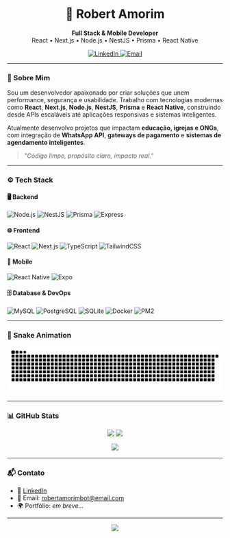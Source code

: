 <h1 align="center">🚀 Robert Amorim</h1>

<p align="center">
  <b>Full Stack & Mobile Developer</b><br>
  React • Next.js • Node.js • NestJS • Prisma • React Native
</p>

<p align="center">
  <a href="https://www.linkedin.com/in/robert-amorim/" target="_blank">
    <img src="https://img.shields.io/badge/LinkedIn-blue?style=for-the-badge&logo=linkedin" alt="LinkedIn" />
  </a>
  <a href="mailto:robertamorimbot@email.com">
    <img src="https://img.shields.io/badge/Email-contato-red?style=for-the-badge&logo=gmail" alt="Email" />
  </a>
</p>

---

### 🧠 Sobre Mim

Sou um desenvolvedor apaixonado por criar soluções que unem performance, segurança e usabilidade. Trabalho com tecnologias modernas como **React**, **Next.js**, **Node.js**, **NestJS**, **Prisma** e **React Native**, construindo desde APIs escaláveis até aplicações responsivas e sistemas inteligentes.

Atualmente desenvolvo projetos que impactam **educação, igrejas e ONGs**, com integração de **WhatsApp API**, **gateways de pagamento** e **sistemas de agendamento inteligentes**.

> _"Código limpo, propósito claro, impacto real."_

---

### ⚙️ Tech Stack

#### 🖥️ Backend
![Node.js](https://img.shields.io/badge/-Node.js-339933?style=flat&logo=node.js&logoColor=white)
![NestJS](https://img.shields.io/badge/-NestJS-E0234E?style=flat&logo=nestjs&logoColor=white)
![Prisma](https://img.shields.io/badge/-Prisma-2D3748?style=flat&logo=prisma)
![Express](https://img.shields.io/badge/-Express-000000?style=flat&logo=express)

#### 🌐 Frontend
![React](https://img.shields.io/badge/-React-20232A?style=flat&logo=react&logoColor=61DAFB)
![Next.js](https://img.shields.io/badge/-Next.js-000000?style=flat&logo=next.js)
![TypeScript](https://img.shields.io/badge/-TypeScript-3178C6?style=flat&logo=typescript)
![TailwindCSS](https://img.shields.io/badge/-Tailwind_CSS-06B6D4?style=flat&logo=tailwindcss)

#### 📱 Mobile
![React Native](https://img.shields.io/badge/-React_Native-20232A?style=flat&logo=react&logoColor=61DAFB)
![Expo](https://img.shields.io/badge/-Expo-000020?style=flat&logo=expo)

#### 🗄️ Database & DevOps
![MySQL](https://img.shields.io/badge/-MySQL-005C84?style=flat&logo=mysql)
![PostgreSQL](https://img.shields.io/badge/-PostgreSQL-336791?style=flat&logo=postgresql)
![SQLite](https://img.shields.io/badge/-SQLite-003B57?style=flat&logo=sqlite)
![Docker](https://img.shields.io/badge/-Docker-2496ED?style=flat&logo=docker)
![PM2](https://img.shields.io/badge/-PM2-2B037A?style=flat&logo=npm)

---

### 🐍 Snake Animation

<p align="center">
  <picture>
    <source media="(prefers-color-scheme: dark)" srcset="https://raw.githubusercontent.com/Robert-Amorim/Robert-Amorim/output/github-snake-dark.svg" />
    <source media="(prefers-color-scheme: light)" srcset="https://raw.githubusercontent.com/Robert-Amorim/Robert-Amorim/output/github-snake.svg" />
    <img alt="snake animation" src="https://raw.githubusercontent.com/Robert-Amorim/Robert-Amorim/output/github-snake.svg" />
  </picture>
</p>

---

### 📊 GitHub Stats

<p align="center">
  <img src="https://github-readme-stats.vercel.app/api?username=Robert-Amorim&show_icons=true&theme=tokyonight" height="170" />
  <img src="https://github-readme-stats.vercel.app/api/top-langs/?username=Robert-Amorim&layout=compact&theme=tokyonight" height="170" />
</p>

<p align="center">
  <img src="https://streak-stats.demolab.com?user=Robert-Amorim&theme=tokyonight" height="170" />
</p>

---

### 📬 Contato

- 💼 [LinkedIn](https://www.linkedin.com/in/robert-amorim/)
- 📧 Email: robertamorimbot@email.com
- 🌍 Portfólio: *em breve...*

---

<p align="center">
  <img src="https://capsule-render.vercel.app/api?type=shark&color=2E3440&height=120&section=footer&text=🧠%20Tech%20Driven%20Developer%20|%20Open%20for%20Innovation&fontColor=fff&fontSize=16" />
</p>



